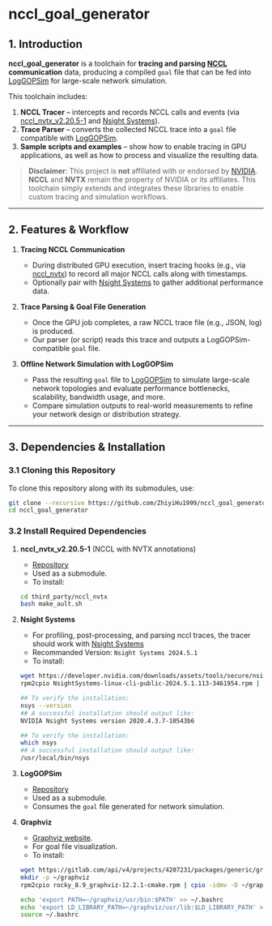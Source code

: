 # nccl_goal_generator

## 1. Introduction

**nccl_goal_generator** is a toolchain for **tracing and parsing [NCCL](https://github.com/NVIDIA/nccl) communication** data, producing a compiled `goal` file that can be fed into [LogGOPSim](https://github.com/spcl/LogGOPSim) for large-scale network simulation.

This toolchain includes:

1. **NCCL Tracer** – intercepts and records NCCL calls and events (via [nccl_nvtx_v2.20.5-1](https://github.com/ZhiyiHu1999/nccl_nvtx_v2.20.5-1) and [Nsight Systems](https://developer.nvidia.com/nsight-systems)).
2. **Trace Parser** – converts the collected NCCL trace into a `goal` file compatible with [LogGOPSim](https://github.com/spcl/LogGOPSim).
3. **Sample scripts and examples** – show how to enable tracing in GPU applications, as well as how to process and visualize the resulting data.

> **Disclaimer**: This project is **not** affiliated with or endorsed by [NVIDIA](https://www.nvidia.com/).
> **NCCL** and **NVTX** remain the property of NVIDIA or its affiliates.
> This toolchain simply extends and integrates these libraries to enable custom tracing and simulation workflows.

---

## 2. Features & Workflow

1. **Tracing NCCL Communication**

   - During distributed GPU execution, insert tracing hooks (e.g., via [nccl_nvtx](https://github.com/ZhiyiHu1999/nccl_nvtx_v2.20.5-1)) to record all major NCCL calls along with timestamps.
   - Optionally pair with [Nsight Systems](https://developer.nvidia.com/nsight-systems) to gather additional performance data.
2. **Trace Parsing & Goal File Generation**

   - Once the GPU job completes, a raw NCCL trace file (e.g., JSON, log) is produced.
   - Our parser (or script) reads this trace and outputs a LogGOPSim-compatible `goal` file.
3. **Offline Network Simulation with LogGOPSim**

   - Pass the resulting `goal` file to [LogGOPSim](https://github.com/spcl/LogGOPSim) to simulate large-scale network topologies and evaluate performance bottlenecks, scalability, bandwidth usage, and more.
   - Compare simulation outputs to real-world measurements to refine your network design or distribution strategy.

---

## 3. Dependencies & Installation

### 3.1 Cloning this Repository

To clone this repository along with its submodules, use:

```bash
git clone --recursive https://github.com/ZhiyiHu1999/nccl_goal_generator
cd nccl_goal_generator
```

### 3.2 Install Required Dependencies

1. **nccl_nvtx_v2.20.5-1** (NCCL with  NVTX annotations)

   - [Repository](https://github.com/ZhiyiHu1999/nccl_nvtx_v2.20.5-1)
   - Used as a submodule.
   - To install:

   ```bash
   cd third_party/nccl_nvtx
   bash make_ault.sh
   ```
2. **Nsight Systems**

    - For profiling, post-processing, and parsing nccl traces, the tracer should work with [Nsight Systems](https://developer.nvidia.com/nsight-systems)
    - Recommanded Version: `Nsight Systems 2024.5.1`
    - To install:

    ```bash
    wget https://developer.nvidia.com/downloads/assets/tools/secure/nsight-systems/2024_5/NsightSystems-linux-cli-public-2024.5.1.113-3461954.rpm
    rpm2cpio NsightSystems-linux-cli-public-2024.5.1.113-3461954.rpm | cpio -idmv

    ## To verify the installation:
    nsys --version
    ## A successful installation should output like:
    NVIDIA Nsight Systems version 2020.4.3.7-10543b6

    ## To verify the installation:
    which nsys
    ## A successful installation should output like:
    /usr/local/bin/nsys
    ```
3. **LogGOPSim**

   - [Repository](https://github.com/spcl/LogGOPSim)
   - Used as a submodule.
   - Consumes the `goal` file generated for network simulation.
4. **Graphviz**

   - [Graphviz website](https://graphviz.org/).
   - For goal file visualization.
   - To install:

   ```bash
   wget https://gitlab.com/api/v4/projects/4207231/packages/generic/graphviz-releases/12.2.1/rocky_8.9_graphviz-12.2.1-cmake.rpm
   mkdir -p ~/graphviz
   rpm2cpio rocky_8.9_graphviz-12.2.1-cmake.rpm | cpio -idmv -D ~/graphviz

   echo 'export PATH=~/graphviz/usr/bin:$PATH' >> ~/.bashrc
   echo 'export LD_LIBRARY_PATH=~/graphviz/usr/lib:$LD_LIBRARY_PATH' >> ~/.bashrc
   source ~/.bashrc
   ```

